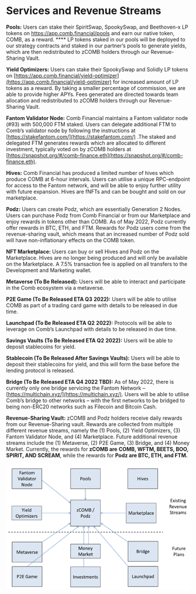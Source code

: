 # Services and Revenue Streams

**Pools:** Users can stake their SpiritSwap, SpookySwap, and Beethoven-x LP tokens on https://app.comb.financial/pools and earn our native token, COMB, as a reward. **** LP tokens staked in our pools will be deployed to our strategy contracts and staked in our partner’s pools to generate yields, which are then redistributed to zCOMB holders through our Revenue-Sharing Vault.

**Yield Optimizers:** Users can stake their SpookySwap and Solidly LP tokens on [https://app.comb.financial/yield-optimizer](https://app.comb.financial/yield-optimizer) for increased amount of LP tokens as a reward. By taking a smaller percentage of commission, we are able to provide higher APYs. Fees generated are directed towards team allocation and redistributed to zCOMB holders through our Revenue-Sharing Vault.

**Fantom Validator Node:** Comb Financial maintains a Fantom validator node (#93) with 500,000 FTM staked. Users can delegate additional FTM to Comb’s validator node by following the instructions at [https://stakefantom.com/](https://stakefantom.com/) .The staked and delegated FTM generates rewards which are allocated to different investment, typically voted on by zCOMB holders at [https://snapshot.org/#/comb-finance.eth](https://snapshot.org/#/comb-finance.eth).

**Hives:** Comb Financial has produced a limited number of hives which produce COMB at 6-hour intervals. Users can utilise a unique RPC-endpoint for access to the Fantom network, and will be able to enjoy further utility with future expansion. Hives are fNFTs and can be bought and sold on our marketplace.

**Podz:** Users can create Podz, which are essentially Generation 2 Nodes. Users can purchase Podz from Comb Financial or from our Marketplace and enjoy rewards in tokens other than COMB. As of May 2022, Podz currently offer rewards in BTC, ETH, and FTM. Rewards for Podz users come from the revenue-sharing vault, which means that an increased number of Podz sold will have non-inflationary effects on the COMB token.

**NFT Marketplace:** Users can buy or sell Hives and Podz on the Marketplace. Hives are no longer being produced and will only be available on the Marketplace. A 7.5% transaction fee is applied on all transfers to the Development and Marketing wallet.

**Metaverse (To Be Released):** Users will be able to interact and participate in the Comb ecosystem via a metaverse.

**P2E Game (To Be Released ETA Q3** **2022):** Users will be able to utilise COMB as part of a trading card game with details to be released in due time.

**Launchpad (To Be Released ETA Q2** **2022):**  Protocols will be able to leverage on Comb’s Launchpad with details to be released in due time.

**Savings Vaults** **(To Be Released ETA Q2** **2022):**  Users will be able to deposit stablecoins for yield.

**Stablecoin (To Be Released After Savings Vaults):** Users will be able to deposit their stablecoins for yield, and this will form the base before the lending protocol is released.

**Bridge (To Be Released ETA Q4 2022 TBD):** As of May 2022, there is currently only one bridge servicing the Fantom Network – [https://multichain.xyz/](https://multichain.xyz/). Users will be able to utilise Comb’s bridge to other networks – with the first networks to be bridged to being non-ERC20 networks such as Filecoin and Bitcoin Cash.

**Revenue-Sharing Vault:** zCOMB and Podz holders receive daily rewards from our Revenue-Sharing vault. Rewards are collected from multiple different revenue streams, namely the (1) Pools, (2) Yield Optimizers, (3) Fantom Validator Node, and (4) Marketplace. Future additional revenue streams include the (1) Metaverse, (2) P2E Game, (3) Bridge, and (4) Money Market. Currently, the rewards for **zCOMB are** **COMB, WFTM, BEETS, BOO, SPIRIT, AND SCREAM**, while the rewards for **Podz are BTC, ETH, and FTM.**

![](<../../.gitbook/assets/image (30).png>)

